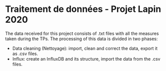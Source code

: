 # Traitement de données - Projet Lapin 2020

The data received for this project consists of .txt files with all the measures taken during the TPs. The processing of this data is divided in two phases:
- Data cleaning (Nettoyage): import, clean and correct the data, export it as .csv files.
- Influx: create an InfluxDB and its structure, import the data from the .csv files.
